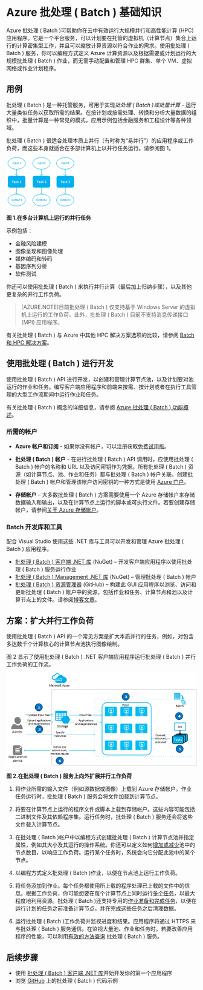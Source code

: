 <properties
	pageTitle="Azure 批处理 ( Batch ) 服务基础知识 | Windows Azure"
	description="了解适用于大规模并发工作负荷与 HPC 工作负荷的 Azure 批处理 ( Batch ) 服务的概念、工作流和方案"
	services="batch"
	documentationCenter=""
	authors="dlepow"
	manager="timlt"
	editor=""/>

<tags
	ms.service="batch"
	ms.date="10/26/2015"
	wacn.date="12/31/2015"/>

# Azure 批处理 ( Batch ) 基础知识

Azure 批处理 ( Batch )可帮助你在云中有效运行大规模并行和高性能计算 (HPC) 应用程序。它是一个平台服务，可以计划要在托管的虚拟机（计算节点）集合上运行的计算密集型工作，并且可以缩放计算资源以符合作业的需求。使用批处理 ( Batch ) 服务，你可以编程方式定义 Azure 计算资源以及根据需要或计划运行的大规模批处理 ( Batch ) 作业，而无需手动配置和管理 HPC 群集、单个 VM、虚拟网络或作业计划程序。

## 用例

批处理 ( Batch ) 是一种托管服务，可用于实现*批处理 ( Batch )*或*批量计算* - 运行大量类似任务以获取所需的结果。在按计划或按需处理、转换和分析大量数据的组织中，批量计算是一种常见的模式，应用示例包括金融服务和工程设计等各种领域。

批处理 ( Batch ) 很适合处理本质上并行（有时称为“易并行”）的应用程序或工作负荷，而这些本身就适合在多部计算机上以并行任务运行。请参阅图 1。

![并行任务][parallel]

**图 1.在多台计算机上运行的并行任务**

示例包括：

* 金融风险建模
* 图像呈现和图像处理
* 媒体编码和转码
* 基因序列分析
* 软件测试

你还可以使用批处理 ( Batch ) 来执行并行计算（最后加上归纳步骤），以及其他更复杂的并行工作负荷。

>[AZURE.NOTE]目前批处理 ( Batch ) 仅支持基于 Windows Server 的虚拟机上运行的工作负荷。此外，批处理 ( Batch ) 目前不支持消息传递接口 (MPI) 应用程序。

有关批处理 ( Batch ) 与 Azure 中其他 HPC 解决方案选项的比较，请参阅 [Batch 和 HPC 解决方案](/documentation/articles/batch-hpc-solutions)。

## 使用批处理 ( Batch ) 进行开发

使用批处理 ( Batch ) API 进行开发，以创建和管理计算节点池，以及计划要对池运行的作业和任务。编写客户端应用程序和前端来按需、按计划或者在执行工具管理的大型工作流期间中运行作业和任务。

有关批处理 ( Batch ) 概念的详细信息，请参阅 [Azure 批处理 ( Batch ) 功能概述](/documentation/articles/batch-api-basics)。

### 所需的帐户

+ **Azure 帐户和订阅** - 如果你没有帐户，可以注册获取[免费试用版](/pricing/free-trial/)。

+ **批处理 ( Batch ) 帐户** - 在进行批处理 ( Batch ) API 调用时，应使用批处理 ( Batch ) 帐户的名称和 URL 以及访问密钥作为凭据。所有批处理 ( Batch ) 资源（如计算节点、池、作业和任务）都与批处理 ( Batch ) 帐户关联。创建批处理 ( Batch ) 帐户和管理该帐户访问密钥的一种方式是使用 [Azure 门户](/documentation/articles/batch-account-create-portal)。

+ **存储帐户** – 大多数批处理 ( Batch ) 方案需要使用一个 Azure 存储帐户来存储数据输入和输出，以及在计算节点上运行的脚本或可执行文件。若要创建存储帐户，请参阅[关于 Azure 存储帐户](/documentation/articles/storage-create-storage-account)。

### Batch 开发库和工具

配合 Visual Studio 使用这些 .NET 库与工具可以开发和管理 Azure 批处理 ( Batch ) 应用程序。

+ [批处理 ( Batch ) 客户端 .NET 库](http://www.nuget.org/packages/Azure.Batch/) (NuGet) – 开发客户端应用程序以使用批处理 ( Batch ) 服务运行作业
+ [批处理 ( Batch ) Management .NET 库](http://www.nuget.org/packages/Microsoft.Azure.Management.Batch/) (NuGet) – 管理批处理 ( Batch ) 帐户
+ [批处理 ( Batch ) 资源管理器](https://github.com/Azure/azure-batch-samples/tree/master/CSharp/BatchExplorer) (GitHub) – 构建此 GUI 应用程序以浏览、访问和更新批处理 ( Batch ) 帐户中的资源，包括作业和任务、计算节点和池以及计算节点上的文件。请参阅[博客文章](http://blogs.technet.com/b/windowshpc/archive/2015/01/20/azure-batch-explorer-sample-walkthrough.aspx)。


## 方案：扩大并行工作负荷

使用批处理 ( Batch ) API 的一个常见方案是扩大本质并行的任务，例如，对包含多达数千个计算核心的计算节点池执行图像绘制。

图 2 显示了使用批处理 ( Batch ) .NET 客户端应用程序运行批处理 ( Batch ) 并行工作负荷的工作流。


![工作项工作流][work_item_workflow]

**图 2.在批处理 ( Batch ) 服务上向外扩展并行工作负荷**

1.	将作业所需的输入文件（例如源数据或图像）上载到 Azure 存储帐户。作业任务运行时，批处理 ( Batch ) 服务会将文件加载到计算节点。

2.	将要在计算节点上运行的程序文件或脚本上载到存储帐户。这些内容可能包括二进制文件及其依赖程序集。运行任务时，批处理 ( Batch ) 服务还会将这些文件载入计算节点。

3.	在批处理 ( Batch )帐户中以编程方式创建批处理 ( Batch ) 计算节点池并指定属性，例如其大小及其运行的操作系统。你还可以定义如何[增加或减少](/documentation/articles/batch-automatic-scaling)池中的节点数目，以响应工作负荷。运行某个任务时，系统会向它分配此池中的某个节点。

4.	以编程方式定义批处理 ( Batch )作业，以便在节点池上运行工作负荷。

5.	将任务添加到作业。每个任务都使用所上载的程序处理已上载的文件中的信息。根据工作负荷，你可能想要在每个计算节点上同时运行[多个任务](/documentation/articles/batch-parallel-node-tasks)，以最大程度地利用资源。批处理 ( Batch )还支持专用的[作业准备和完成任务](/documentation/articles/batch-job-prep-release)，以便在运行计划的任务之前准备计算节点，并在完成这些任务之后清理数据。

6.	运行批处理 ( Batch )工作负荷并监视进度和结果。应用程序将通过 HTTPS 来与批处理 ( Batch ) 服务通信。在监视大量池、作业和任务时，若要改善应用程序的性能，可以利用[有效的方法查询](/documentation/articles/batch-efficient-list-queries) 批处理 ( Batch ) 服务。






## 后续步骤

* 使用 [批处理 ( Batch ) 客户端 .NET 库](/documentation/articles/batch-dotnet-get-started)开始开发你的第一个应用程序
* 浏览 [GitHub](https://github.com/Azure/azure-batch-samples) 上的批处理 ( Batch ) 代码示例

[parallel]: ./media/batch-technical-overview/parallel.png
[work_item_workflow]: ./media/batch-technical-overview/work_item_workflow.png

<!---HONumber=Mooncake_1221_2015-->

